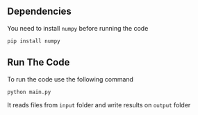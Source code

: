 ## Dependencies

You need to install `numpy` before running the code

    pip install numpy

## Run The Code

To run the code use the following command

    python main.py
It reads files from `input` folder and write results on `output` folder
